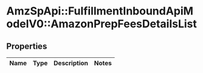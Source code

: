 # AmzSpApi::FulfillmentInboundApiModelV0::AmazonPrepFeesDetailsList

## Properties
Name | Type | Description | Notes
------------ | ------------- | ------------- | -------------

